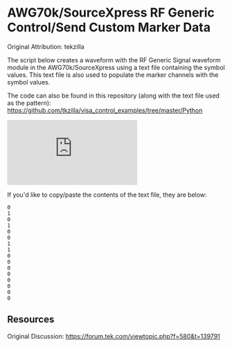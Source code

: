 # AWG70k/SourceXpress RF Generic Control/Send Custom Marker Data
Original Attribution: tekzilla

The script below creates a waveform with the RF Generic Signal waveform module in the AWG70k/SourceXpress using a text file containing the symbol values. This text file is also used to populate the marker channels with the symbol values.

The code can also be found in this repository (along with the text file used as the pattern):
https://github.com/tkzilla/visa_control_examples/tree/master/Python

<!-- markdown-link-check-disable -->
![rf_generic_marker_data](https://forum.tek.com/download/file.php?id=24863)
<!-- markdown-link-check-enable -->
If you'd like to copy/paste the contents of the text file, they are below: 
```
0
1
0
1
0
0
1
1
0
0
0
0
0
0
0
0
```

<!-- markdown-link-check-disable -->
Resources
---------
Original Discussion:
https://forum.tek.com/viewtopic.php?f=580&t=139791
